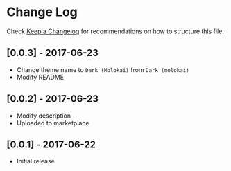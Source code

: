 # Change Log

Check [Keep a Changelog](http://keepachangelog.com/) for recommendations on how to structure this file.

## [0.0.3] - 2017-06-23
- Change theme name to `Dark (Molokai)` from `Dark (molokai)`
- Modify README

## [0.0.2] - 2017-06-23
- Modify description
- Uploaded to marketplace

## [0.0.1] - 2017-06-22
- Initial release
